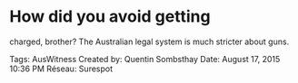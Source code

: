 # How did you avoid getting
charged, brother? The Australian legal system is much stricter about guns.

Tags: AusWitness
Created by: Quentin Sombsthay
Date: August 17, 2015 10:36 PM
Réseau: Surespot